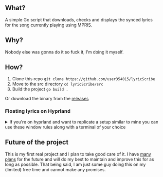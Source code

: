 ## What?
A simple Go script that downloads, checks and displays the synced lyrics for the song currently playing using MPRIS.

## Why?
Nobody else was gonna do it so fuck it, I'm doing it myself.

## How?
1. Clone this repo ```git clone https://github.com/user354015/lyricScribe```
2. Move to the src directory ```cd lyricScribe/src```
3. Build the project ```go build .```

Or download the binary from the [releases](https://github.com/user354015/releases)


### Floating lyrics on Hyprland
<details>
<summary>If you're on hyprland and want to replicate a setup similar to mine you can use these window rules along with a terminal of your choice</summary>

``` bash
windowrule = size 1100 160, class:lyricscribe
windowrule = move onscreen 410 60, class:lyricscribe
# windowrule = move onscreen 320 1100, class:lyricscribe
windowrule = pin, class:lyricscribe
windowrule = float, class:lyricscribe
windowrule = nofocus, class:lyricscribe
windowrule = opacity 0.8, class:lyricscribe
windowrule = noshadow, class:lyricscribe
windowrule = noblur, class:lyricscribe
```
and a minimal foot (any other terminal emulator works too) config
``` ini
font=IosevkatermSlab Nerd Font:size=30
app-id = "lyricscribe"

[colors]
alpha = 0
background = 000000
foreground = ff3b30
```
then bind launching a terminal to a shortcut:
```pgrep -f "foot.*lyricscribe" > /dev/null && pkill -f "foot.*lyricscribe" || foot -c ~/.config/foot/display.ini -e sh -c "~/.local/bin/lyricscribe"```
</details>

## Future of the project
This is my first real project and I plan to take good care of it. I have [many plans](/roadmap.md) for the future and will do my best to maintain and improve this for as long as possible. That being said, I am just some guy doing this on my (limited) free time and cannot make any promises.
